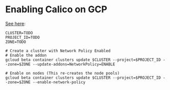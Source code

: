 # Enabling Calico on GCP

[See here](https://cloud.google.com/blog/products/gcp/network-policy-support-for-kubernetes-with-calico):

```
CLUSTER=TODO
PROJECT_ID=TODO
ZONE=TODO

# Create a cluster with Network Policy Enabled
# Enable the addon
gcloud beta container clusters update $CLUSTER --project=$PROJECT_ID --zone=$ZONE --update-addons=NetworkPolicy=ENABLE

# Enable on nodes (This re-creates the node pools)
gcloud beta container clusters update $CLUSTER --project=$PROJECT_ID --zone=$ZONE --enable-network-policy
```